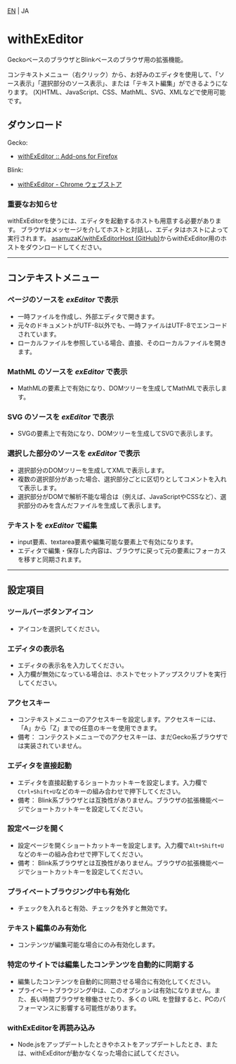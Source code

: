 [EN](./README.md) | JA

# withExEditor

GeckoベースのブラウザとBlinkベースのブラウザ用の拡張機能。

コンテキストメニュー（右クリック）から、お好みのエディタを使用して、「ソース表示」「選択部分のソース表示」、または「テキスト編集」ができるようになります。
(X)HTML、JavaScript、CSS、MathML、SVG、XMLなどで使用可能です。

## ダウンロード

Gecko:
* [withExEditor :: Add-ons for Firefox](https://addons.mozilla.org/addon/withexeditor/ "withExEditor :: Add-ons for Firefox")

Blink:
* [withExEditor - Chrome ウェブストア](https://chrome.google.com/webstore/detail/withexeditor/koghhpkkcndhhclklnnnhcpkkplfkgoi "withExEditor - Chrome ウェブストア")

### 重要なお知らせ

withExEditorを使うには、エディタを起動するホストも用意する必要があります。
ブラウザはメッセージを介してホストと対話し、エディタはホストによって実行されます。
[asamuzaK/withExEditorHost (GitHub)](https://github.com/asamuzaK/withExEditorHost "asamuzaK/withExEditorHost: Native messaging host for withExEditor")からwithExEditor用のホストをダウンロードしてください。

***

## コンテキストメニュー

### ページのソースを *exEditor* で表示

* 一時ファイルを作成し、外部エディタで開きます。
* 元々のドキュメントがUTF-8以外でも、一時ファイルはUTF-8でエンコードされています。
* ローカルファイルを参照している場合、直接、そのローカルファイルを開きます。

### MathML のソースを *exEditor* で表示

* MathMLの要素上で有効になり、DOMツリーを生成してMathMLで表示します。

### SVG のソースを *exEditor* で表示

* SVGの要素上で有効になり、DOMツリーを生成してSVGで表示します。

### 選択した部分のソースを *exEditor* で表示

* 選択部分のDOMツリーを生成してXMLで表示します。
* 複数の選択部分があった場合、選択部分ごとに区切りとしてコメントを入れて表示します。
* 選択部分がDOMで解析不能な場合は（例えば、JavaScriptやCSSなど）、選択部分のみを含んだファイルを生成して表示します。

### テキストを *exEditor* で編集

* input要素、textarea要素や編集可能な要素上で有効になります。
* エディタで編集・保存した内容は、ブラウザに戻って元の要素にフォーカスを移すと同期されます。

***

## 設定項目

### ツールバーボタンアイコン

* アイコンを選択してください。

### エディタの表示名

* エディタの表示名を入力してください。
* 入力欄が無効になっている場合は、ホストでセットアップスクリプトを実行してください。

### アクセスキー

* コンテキストメニューのアクセスキーを設定します。アクセスキーには、「A」から「Z」までの任意のキーを使用できます。
* 備考： コンテクストメニューでのアクセスキーは、まだGecko系ブラウザでは実装されていません。

### エディタを直接起動

* エディタを直接起動するショートカットキーを設定します。入力欄で`Ctrl+Shift+U`などのキーの組み合わせで押下してください。
* 備考： Blink系ブラウザとは互換性がありません。ブラウザの拡張機能ページでショートカットキーを設定してください。

### 設定ページを開く

* 設定ページを開くショートカットキーを設定します。入力欄で`Alt+Shift+U`などのキーの組み合わせで押下してください。
* 備考： Blink系ブラウザとは互換性がありません。ブラウザの拡張機能ページでショートカットキーを設定してください。

### プライベートブラウジング中も有効化

* チェックを入れると有効、チェックを外すと無効です。

### テキスト編集のみ有効化

* コンテンツが編集可能な場合にのみ有効化します。

### 特定のサイトでは編集したコンテンツを自動的に同期する

* 編集したコンテンツを自動的に同期させる場合に有効化してください。
* プライベートブラウジング中は、このオプションは有効になりません。また、長い時間ブラウザを稼働させたり、多くの URL を登録すると、PCのパフォーマンスに影響する可能性があります。

### withExEditorを再読み込み

* Node.jsをアップデートしたときやホストをアップデートしたとき、または、withExEditorが動かなくなった場合に試してください。
